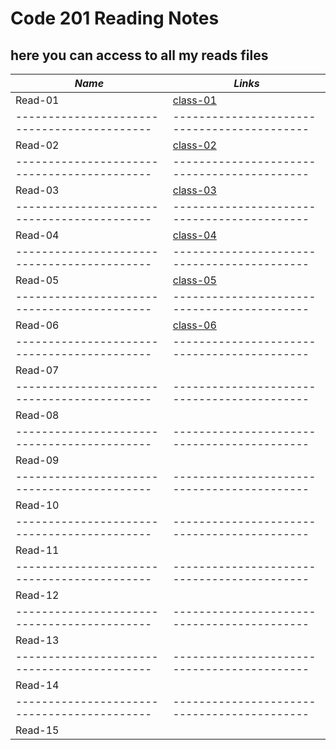 # Code 201 Reading Notes
## here you can access to all my reads files

***Name***                                 | *Links*
-------------------------------------------|-------------------------------------------
Read-01                                    | [class-01](https://osamamousa204.github.io/reading-notes/class-01)
-------------------------------------------|-------------------------------------------
Read-02                                    | [class-02](https://osamamousa204.github.io/reading-notes/class-02)
-------------------------------------------|-------------------------------------------
Read-03                                    | [class-03](https://osamamousa204.github.io/reading-notes/class-03)
-------------------------------------------|-------------------------------------------
Read-04                                    | [class-04](https://osamamousa204.github.io/reading-notes/class-04)
-------------------------------------------|-------------------------------------------
Read-05                                    | [class-05](https://osamamousa204.github.io/reading-notes/class-05)
-------------------------------------------|-------------------------------------------
Read-06                                    | [class-06](https://osamamousa204.github.io/reading-notes/class-06)
-------------------------------------------|-------------------------------------------
Read-07                                    |
-------------------------------------------|-------------------------------------------
Read-08                                    |
-------------------------------------------|-------------------------------------------
Read-09                                    |
-------------------------------------------|-------------------------------------------
Read-10                                    |
-------------------------------------------|-------------------------------------------
Read-11                                    |
-------------------------------------------|-------------------------------------------
Read-12                                    |
-------------------------------------------|-------------------------------------------
Read-13                                    |
-------------------------------------------|-------------------------------------------
Read-14                                    |
-------------------------------------------|-------------------------------------------
Read-15                                    |

 

